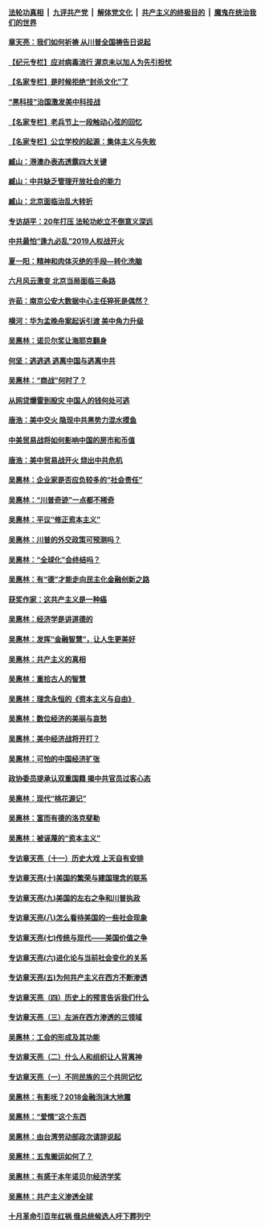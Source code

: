 

####  [法轮功真相](../../../../basic/blob/master/README.md?t=06201931) &nbsp;|&nbsp; [九评共产党](../../../../9ping.md/blob/master/README.md?t=06201931) &nbsp;|&nbsp; [解体党文化](../../../../jtdwh.md/blob/master/README.md?t=06201931)  &nbsp;|&nbsp; [共产主义的终极目的](../../../../gczydzjmd.md/blob/master/README.md?t=06201931) &nbsp;|&nbsp; [魔鬼在统治我们的世界](../../../../mgztzwmdsj.md/blob/master/README.md?t=06201931) 

#### [章天亮：我们如何祈祷 从川普全国祷告日说起](../pages/nsc423/n11944627.md?t=06201931) 

#### [【纪元专栏】应对病毒流行 渥京未以加人为先引担忧](../pages/nsc423/n11875714.md?t=06201931) 

#### [【名家专栏】是时候拒绝“封杀文化”了](../pages/nsc423/n11814093.md?t=06201931) 

#### [“黑科技”治国激发美中科技战](../pages/nsc423/n11638056.md?t=06201931) 

#### [【名家专栏】老兵节上一段触动心弦的回忆](../pages/nsc423/n11646016.md?t=06201931) 

#### [【名家专栏】公立学校的起源：集体主义与失败](../pages/nsc423/n11601833.md?t=06201931) 

#### [臧山：港澳办表态透露四大关键](../pages/nsc423/n11421628.md?t=06201931) 

#### [臧山：中共缺乏管理开放社会的能力](../pages/nsc423/n11407457.md?t=06201931) 

#### [臧山：北京面临治乱大转折](../pages/nsc423/n11406895.md?t=06201931) 

#### [专访胡平：20年打压 法轮功屹立不倒意义深远](../pages/nsc423/n11398800.md?t=06201931) 

#### [中共最怕“逢九必乱”2019人权战开火](../pages/nsc423/n11385248.md?t=06201931) 

#### [夏一阳：精神和肉体灭绝的手段—转化洗脑](../pages/nsc423/n11368250.md?t=06201931) 

#### [六月风云激变 北京当局面临三条路](../pages/nsc423/n11313668.md?t=06201931) 

#### [许茹：南京公安大数据中心主任猝死是偶然？](../pages/nsc423/n11064744.md?t=06201931) 

#### [横河：华为孟晚舟案起诉引渡 美中角力升级](../pages/nsc423/n11027230.md?t=06201931) 

#### [吴惠林：诺贝尔奖让海耶克翻身](../pages/nsc423/n10890049.md?t=06201931) 

#### [何坚：逃逃逃 逃离中国与逃离中共](../pages/nsc423/n10592891.md?t=06201931) 

#### [吴惠林：“商战”何时了？](../pages/nsc423/n10573558.md?t=06201931) 

#### [从网贷爆雷到股灾 中国人的钱何处可逃](../pages/nsc423/n10572800.md?t=06201931) 

#### [唐浩：美中交火 隐现中共黑势力混水摸鱼](../pages/nsc423/n10544040.md?t=06201931) 

#### [中美贸易战将如何影响中国的房市和币值](../pages/nsc423/n10543697.md?t=06201931) 

#### [唐浩：美中贸易战开火 烧出中共危机](../pages/nsc423/n10540126.md?t=06201931) 

#### [吴惠林：企业家是否应负较多的“社会责任”](../pages/nsc423/n10535022.md?t=06201931) 

#### [吴惠林：“川普奇迹”一点都不稀奇](../pages/nsc423/n10512808.md?t=06201931) 

#### [吴惠林：平议“修正资本主义”](../pages/nsc423/n10495724.md?t=06201931) 

#### [吴惠林：川普的外交政策可预测吗？](../pages/nsc423/n10462387.md?t=06201931) 

#### [吴惠林：“全球化”会终结吗？](../pages/nsc423/n10452838.md?t=06201931) 

#### [吴惠林：有“德”才能走向民主化金融创新之路](../pages/nsc423/n10432292.md?t=06201931) 

#### [获奖作家：这共产主义是一种癌](../pages/nsc423/n10431541.md?t=06201931) 

#### [吴惠林：经济学是讲道德的](../pages/nsc423/n10398014.md?t=06201931) 

#### [吴惠林：发挥“金融智慧”，让人生更美好](../pages/nsc423/n10375019.md?t=06201931) 

#### [吴惠林：共产主义的真相](../pages/nsc423/n10351394.md?t=06201931) 

#### [吴惠林：重拾古人的智慧](../pages/nsc423/n10337691.md?t=06201931) 

#### [吴惠林：理念永恒的《资本主义与自由》](../pages/nsc423/n10316274.md?t=06201931) 

#### [吴惠林：数位经济的美丽与哀愁](../pages/nsc423/n10292946.md?t=06201931) 

#### [吴惠林：美中经济战将开打？](../pages/nsc423/n10258825.md?t=06201931) 

#### [吴惠林：可怕的中国经济扩张](../pages/nsc423/n10219147.md?t=06201931) 

#### [政协委员提承认双重国籍 揭中共官员过客心态](../pages/nsc423/n10208809.md?t=06201931) 

#### [吴惠林：现代“桃花源记”](../pages/nsc423/n10185234.md?t=06201931) 

#### [吴惠林：富而有德的洛克斐勒](../pages/nsc423/n10142264.md?t=06201931) 

#### [吴惠林：被诬蔑的“资本主义”](../pages/nsc423/n10124816.md?t=06201931) 

#### [专访章天亮（十一）历史大戏 上天自有安排](../pages/nsc423/n10094905.md?t=06201931) 

#### [专访章天亮(十)美国的繁荣与建国理念的联系](../pages/nsc423/n10094899.md?t=06201931) 

#### [专访章天亮(九)美国的左右之争和川普执政](../pages/nsc423/n10094889.md?t=06201931) 

#### [专访章天亮(八)怎么看待美国的一些社会现象](../pages/nsc423/n10094857.md?t=06201931) 

#### [专访章天亮(七)传统与现代——美国价值之争](../pages/nsc423/n10093140.md?t=06201931) 

#### [专访章天亮(六)进化论与当前社会变化的关系](../pages/nsc423/n10092036.md?t=06201931) 

#### [专访章天亮(五)为何共产主义在西方不断渗透](../pages/nsc423/n10083620.md?t=06201931) 

#### [专访章天亮（四）历史上的预言告诉我们什么](../pages/nsc423/n10083606.md?t=06201931) 

#### [专访章天亮（三）左派在西方渗透的三领域](../pages/nsc423/n10081115.md?t=06201931) 

#### [吴惠林：工会的形成及其功能](../pages/nsc423/n10080633.md?t=06201931) 

#### [专访章天亮（二）什么人和组织让人背离神](../pages/nsc423/n10076637.md?t=06201931) 

#### [专访章天亮（一）不同民族的三个共同记忆](../pages/nsc423/n10074188.md?t=06201931) 

#### [吴惠林：有影呒？2018金融泡沫大地震](../pages/nsc423/n10040534.md?t=06201931) 

#### [吴惠林：“爱情”这个东西](../pages/nsc423/n10019423.md?t=06201931) 

#### [吴惠林：由台湾劳动部政次请辞说起](../pages/nsc423/n9979679.md?t=06201931) 

#### [吴惠林：五鬼搬运如何了？](../pages/nsc423/n9925338.md?t=06201931) 

#### [吴惠林：有感于本年诺贝尔经济学奖](../pages/nsc423/n9871883.md?t=06201931) 

#### [吴惠林：共产主义渗透全球](../pages/nsc423/n9812748.md?t=06201931) 

#### [十月革命引百年红祸 俄总统候选人吁下葬列宁](../pages/nsc423/n9810182.md?t=06201931) 

